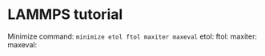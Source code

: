 # LAMMPS tutorial




Minimize command: `minimize etol ftol maxiter maxeval` 
etol:
ftol:
maxiter:
maxeval:
